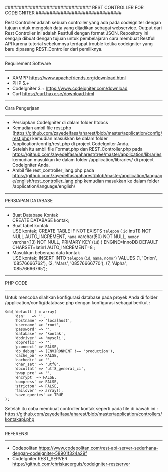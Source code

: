 ###############################
REST CONTROLLER FOR CODEIGNITER
###############################

Rest Controller adalah sebuah controller yang ada pada codeigniter
dengan tujuan untuk mengolah data yang dijadikan sebagai webservice.
Output dari Rest Controller ini adalah Restfull dengan format JSON.
Repository ini sengaja dibuat dengan tujuan untuk pembelajaran cara membuat Restfull API 
karena tutorial sebelumnya terdapat trouble ketika codeigniter yang baru dipasang REST_Controller 
dari pemiliknya.

********************
Requirement Software
********************
- XAMPP https://www.apachefriends.org/download.html
- PHP 5.+
- CodeIgniter 3.+ https://www.codeigniter.com/download
- Curl https://curl.haxx.se/download.html

***************
Cara Pengerjaan
***************
- Persiapkan CodeIgniter di dalam folder htdocs 
- Kemudian ambil file rest.php (https://github.com/zayedelfasa/aharest/blob/master/application/config/rest.php) kemudian masukkan ke dalam folder /application/config/rest.php di project CodeIgniter Anda.
- Setelah itu ambil file Format.php dan REST_Controller.php pada https://github.com/zayedelfasa/aharest/tree/master/application/libraries kemudian masukkan ke dalam folder /application/libraries/ di project CodeIgniter Anda. 
- Ambil file rest_controller_lang.php pada https://github.com/zayedelfasa/aharest/blob/master/application/language/english/rest_controller_lang.php kemudian masukkan ke dalam folder /application/language/english/ 

******************
PERSIAPAN DATABASE
******************
- Buat Database Kontak    
	CREATE DATABASE kontak;
- Buat tabel kontak    
	USE kontak;
	CREATE TABLE IF NOT EXISTS `telepon` (
      `id` int(11) NOT NULL AUTO_INCREMENT,
      `nama` varchar(50) NOT NULL,
      `nomor` varchar(13) NOT NULL,
      PRIMARY KEY (`id`)
    ) ENGINE=InnoDB  DEFAULT CHARSET=latin1 AUTO_INCREMENT=8 ;
- Masukkan beberapa data kontak    
	USE kontak;
	INSERT INTO `telepon` (`id`, `nama`, `nomor`) VALUES
    (1, 'Orion', '08576666762'),
    (2, 'Mars', '08576666770'),
    (7, 'Alpha', '08576666765');
	
********
PHP CODE
********
Untuk mencoba silahkan konfigurasi database pada proyek Anda di folder /application/config/database.php dengan konfigurasi sebagai berikut : 

    $db['default'] = array(
    	'dsn'	=> '',
    	'hostname' => 'localhost',
    	'username' => 'root',
    	'password' => '',
    	'database' => 'kontak',
    	'dbdriver' => 'mysqli',
    	'dbprefix' => '',
    	'pconnect' => FALSE,
    	'db_debug' => (ENVIRONMENT !== 'production'),
    	'cache_on' => FALSE,
    	'cachedir' => '',
    	'char_set' => 'utf8',
    	'dbcollat' => 'utf8_general_ci',
    	'swap_pre' => '',
    	'encrypt' => FALSE,
    	'compress' => FALSE,
    	'stricton' => FALSE,
    	'failover' => array(),
    	'save_queries' => TRUE
    );
	
Setelah itu coba membuat controller kontak seperti pada file di bawah ini : 
https://github.com/zayedelfasa/aharest/blob/master/application/controllers/kontakapi.php

*********
REFERENSI
*********
- Codepolitan https://www.codepolitan.com/rest-api-server-sederhana-dengan-codeigniter-58901f324a29f
- CodeIgniter REST_SERVER https://github.com/chriskacerguis/codeigniter-restserver
